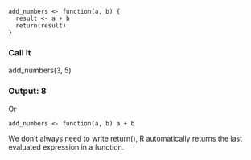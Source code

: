 ```
add_numbers <- function(a, b) {
  result <- a + b
  return(result)
}
```
### Call it
add_numbers(3, 5)
### Output: 8
Or
```
add_numbers <- function(a, b) a + b
```
We don’t always need to write return(), R automatically returns the last evaluated expression in a function.
